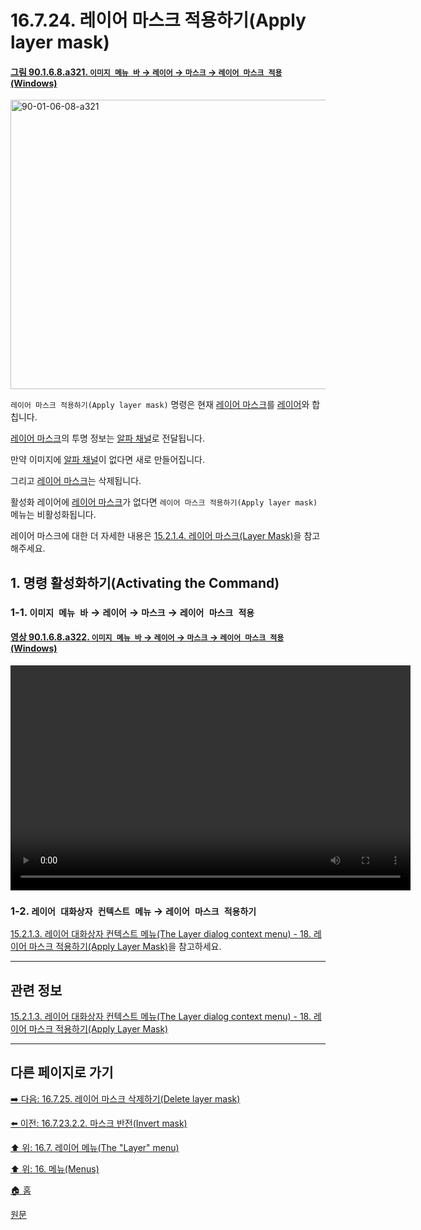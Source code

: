 # 16.7.24. 레이어 마스크 적용하기(Apply layer mask)

<a id="90-01-06-08-a321"></a>

#### [그림 90.1.6.8.a321. `이미지 메뉴 바` → `레이어` → `마스크` → `레이어 마스크 적용` (Windows)](./90-01-06-08-mask.md#90-01-06-08-a321)
<img width="599" height="463" alt="90-01-06-08-a321" src="https://github.com/user-attachments/assets/a1b29ba8-16b1-4b80-8a84-f19fa30429c1" />
 
`레이어 마스크 적용하기(Apply layer mask)` 명령은 현재 [레이어 마스크](./19-glossaryx-layer_mask.md)를 [레이어](./19-glossaryx-layer.md)와 합칩니다.

[레이어 마스크](./19-glossaryx-layer_mask.md)의 투명 정보는 [알파 채널](./19-glossaryx-alpha_channel.md)로 전달됩니다.

만약 이미지에 [알파 채널](./19-glossaryx-alpha_channel.md)이 없다면 새로 만들어집니다.

그리고 [레이어 마스크](./19-glossaryx-layer_mask.md)는 삭제됩니다.

활성화 레이어에 [레이어 마스크](./19-glossaryx-layer_mask.md)가 없다면 `레이어 마스크 적용하기(Apply layer mask)` 메뉴는 비활성화됩니다.

레이어 마스크에 대한 더 자세한 내용은 [15.2.1.4. 레이어 마스크(Layer Mask)](./15-02-01-04-00-layer_mask.md)을 참고해주세요.

<a id="16-07-24-s1"></a>

## 1. 명령 활성화하기(Activating the Command)

<a id="16-07-24-s1-01"></a>

### 1-1. `이미지 메뉴 바` → `레이어` → `마스크` → `레이어 마스크 적용`

<a id="90-01-06-08-a322"></a>

#### [영상 90.1.6.8.a322. `이미지 메뉴 바` → `레이어` → `마스크` → `레이어 마스크 적용` (Windows)](./90-01-06-08-mask.md#90-01-06-08-a322)
<video controls="controls" width="640" height="360" src="https://github.com/user-attachments/assets/0e5670be-231f-4614-9148-3b4680a5c76d"></video>

<a id="16-07-24-s1-02"></a>

### 1-2. `레이어 대화상자 컨텍스트 메뉴` → `레이어 마스크 적용하기`
[15.2.1.3. 레이어 대화상자 컨텍스트 메뉴(The Layer dialog context menu) - 18. 레이어 마스크 적용하기(Apply Layer Mask)](./15-02-01-03-the_layer_dialog_context_menu.md#15-02-01-03-s18)을 참고하세요.

***

## 관련 정보

[15.2.1.3. 레이어 대화상자 컨텍스트 메뉴(The Layer dialog context menu) - 18. 레이어 마스크 적용하기(Apply Layer Mask)](./15-02-01-03-the_layer_dialog_context_menu.md#15-02-01-03-s18)

***

## 다른 페이지로 가기

[➡️ 다음: 16.7.25. 레이어 마스크 삭제하기(Delete layer mask)](./16-07-25-delete_layer_mask.md)

[⬅️ 이전: 16.7.23.2.2. 마스크 반전(Invert mask)](./16-07-23-02-02-invert_mask.md)

[⬆️ 위: 16.7. 레이어 메뉴(The "Layer" menu)](./16-07-00-the-layer-menu.md)

[⬆️ 위: 16. 메뉴(Menus)](./16-00-menus.md)

[🏠 홈](./00-home.md)

[원문](https://docs.gimp.org/2.10/ko/gimp-layer-mask-apply.html)